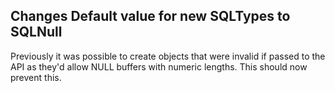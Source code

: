 ## Changes Default value for new SQLTypes to SQLNull

Previously it was possible to create objects that were invalid if passed to the API as they'd allow NULL buffers with numeric lengths.  This should now prevent this.

